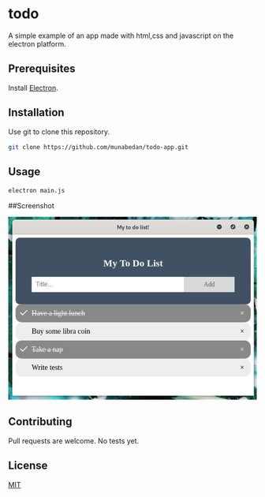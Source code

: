 # todo

A simple example of an app made with html,css and javascript on the electron platform.

## Prerequisites

Install [Electron](https://github.com/electron/electron).


## Installation

Use git to clone this repository.

```bash
git clone https://github.com/munabedan/todo-app.git
```

## Usage

```bash
electron main.js
```

##Screenshot

![Screenshot](.Screenshot.png)

## Contributing

Pull requests are welcome. 
No tests yet.

## License
[MIT](https://choosealicense.com/licenses/mit/)

